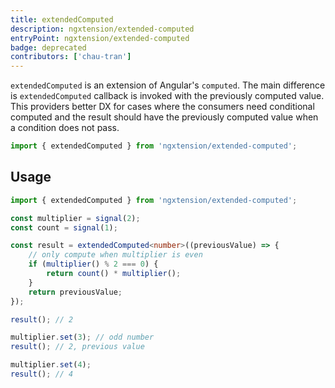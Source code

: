 ```yaml
---
title: extendedComputed
description: ngxtension/extended-computed
entryPoint: ngxtension/extended-computed
badge: deprecated
contributors: ['chau-tran']
---
```


`extendedComputed` is an extension of Angular's `computed`. The main difference is `extendedComputed` callback is invoked with the previously computed value. This providers better DX for cases where the consumers need conditional computed and the result should have the previously computed value when a condition does not pass.

```ts
import { extendedComputed } from 'ngxtension/extended-computed';
```

## Usage

```ts
import { extendedComputed } from 'ngxtension/extended-computed';

const multiplier = signal(2);
const count = signal(1);

const result = extendedComputed<number>((previousValue) => {
	// only compute when multiplier is even
	if (multiplier() % 2 === 0) {
		return count() * multiplier();
	}
	return previousValue;
});

result(); // 2

multiplier.set(3); // odd number
result(); // 2, previous value

multiplier.set(4);
result(); // 4
```
